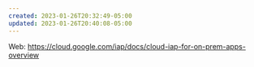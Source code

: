 ```yaml
---
created: 2023-01-26T20:32:49-05:00
updated: 2023-01-26T20:40:08-05:00
---
```

Web: https://cloud.google.com/iap/docs/cloud-iap-for-on-prem-apps-overview